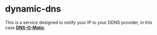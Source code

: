 # dynamic-dns
This is a service designed to notify your IP to your DDNS provider, in this case [**DNS-O-Matic**](https://www.dnsomatic.com/).
